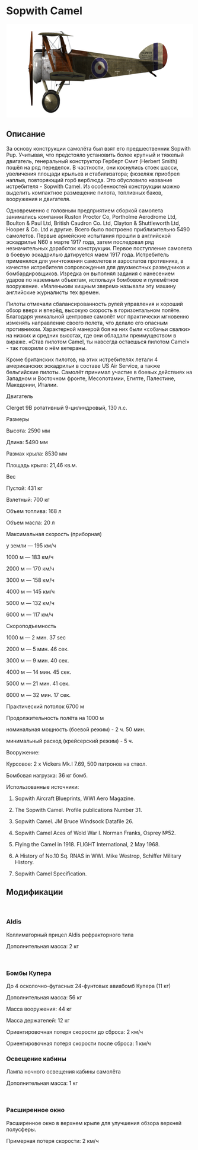 # Sopwith Camel
  

  
![sopcamel](../images/sopcamel.png)
  

  
## Описание
  

  
За основу конструкции самолёта был взят его предшественник Sopwith Pup. Учитывая, что предстояло установить более крупный и тяжелый двигатель, генеральный конструктор Герберт Смит (Herbert Smith) пошёл на ряд переделок. В частности, они коснулись стоек шасси, увеличения площади крыльев и стабилизатора; фюзеляж приобрел наплыв, повторяющий горб верблюда. Это обусловило название истребителя - Sopwith Camel. Из особенностей конструкции можно выделить компактное размещение пилота, топливных баков, вооружения и двигателя.
  

  
Одновременно с головным предприятием сборкой самолета занимались компании Ruston Proctor Co, Portholme Aerodrome Ltd, Boulton & Paul Ltd, British Caudron Co. Ltd, Clayton & Shuttleworth Ltd, Hooper & Co. Ltd и другие. Всего было построено приблизительно 5490 самолетов. Первые армейские испытания прошли в английской эскадрилье N60 в марте 1917 года, затем последовал ряд незначительных доработок конструкции. Первое поступление самолета в боевую эскадрилью датируется маем 1917 года. Истребитель применялся для уничтожения самолетов и аэростатов противника, в качестве истребителя сопровождения для двухместных разведчиков и бомбардировщиков. Изредка он выполнял задания с нанесением ударов по наземным объектам, используя бомбовое и пулемётное вооружение. «Маленьким хищным зверем» называли эту машину английские журналисты тех времен.
  

  
Пилоты отмечали сбалансированность рулей управления и хороший обзор вверх и вперёд, высокую скорость в горизонтальном полёте. Благодаря уникальной центровке самолёт мог практически мгновенно изменять направление своего полета, что делало его опасным противником. Характерной манерой боя на них были «собачьи свалки» на низких и средних высотах, где они обладали преимуществом в вираже. «Став пилотом Camel, ты навсегда остаешься пилотом Camel» - так говорили о нём ветераны.
  

  
Кроме британских пилотов, на этих истребителях летали 4 американских эскадрильи в составе US Air Service, а также бельгийские пилоты. Самолёт принимал участие в боевых действиях на Западном и Восточном фронте, Месопотамии, Египте, Палестине, Македонии, Италии.
  
 
  

  
Двигатель
  
Clerget 9B ротативный 9-цилиндровый, 130 л.с.
  

  
Размеры
  
Высота: 2590 мм
  
Длина: 5490 мм
  
Размах крыла: 8530 мм
  
Площадь крыла: 21,46 кв.м.
  

  
Вес
  
Пустой: 431 кг
  
Взлетный: 700 кг
  
Объем топлива: 168 л
  
Объем масла: 20 л
  

  
Максимальная скорость (приборная)
  
у земли — 195 км/ч
  
1000 м — 183 км/ч
  
2000 м — 170 км/ч
  
3000 м — 158 км/ч
  
4000 м — 145 км/ч
  
5000 м — 132 км/ч
  
6000 м — 117 км/ч
  

  
Скороподъемность
  
1000 м — 2 мин. 37 sec
  
2000 м — 5 мин. 46 сек.
  
3000 м — 9 мин. 40 сек.
  
4000 м — 14 мин. 45 сек.
  
5000 м — 21 мин. 41 сек.
  
6000 м — 32 мин. 17 сек.
  

  
Практический потолок 6700 м
  

  
Продолжительность полёта на 1000 м
  
номинальная мощность (боевой режим) - 2 ч. 50 мин.
  
минимальный расход (крейсерский режим) - 5 ч.
  

  
Вооружение:
  
Курсовое: 2 х Vickers Mk.I 7.69, 500 патронов на ствол.
  
Бомбовая нагрузка: 36 кг бомб.
  

  
Использованные источники:
  
1) Sopwith Aircraft Blueprints, WWI Aero Magazine.
  
2) The Sopwith Camel. Profile publications Number 31.
  
3) Sopwith Camel.  JM Bruce Windsock Datafile 26.
  
4) Sopwith Camel Aces of Wold War I.  Norman Franks,  Osprey №52.
  
5) Flying the Camel in 1918. FLIGHT International, 2 May 1968.
  
6) A History of No.10 Sq. RNAS in WWI. Mike Westrop, Schiffer Military History.
  
7) Sopwith Camel Specification.
  

  
## Модификации
  
﻿
  
  
### Aldis
  

  
Коллиматорный прицел Aldis рефракторного типа
  
Дополнительная масса: 2 кг
  
﻿
  
  
### Бомбы Купера
  

  
До 4 осколочно-фугасных 24-фунтовых авиабомб Купера (11 кг)
  
Дополнительная масса: 56 кг
  
Масса вооружения: 44 кг
  
Масса держателей: 12 кг
  
Ориентировочная потеря скорости до сброса: 2 км/ч
  
Ориентировочная потеря скорости после сброса: 1 км/ч﻿
  
  
### Освещение кабины
  

  
Лампа ночного освещения кабины самолёта
  
Дополнительная масса: 1 кг
  
﻿
  
  
### Расширенное окно
  

  
Расширенное окно в верхнем крыле для улучшения обзора верхней полусферы.
  
Примерная потеря скорости: 2 км/ч
  
